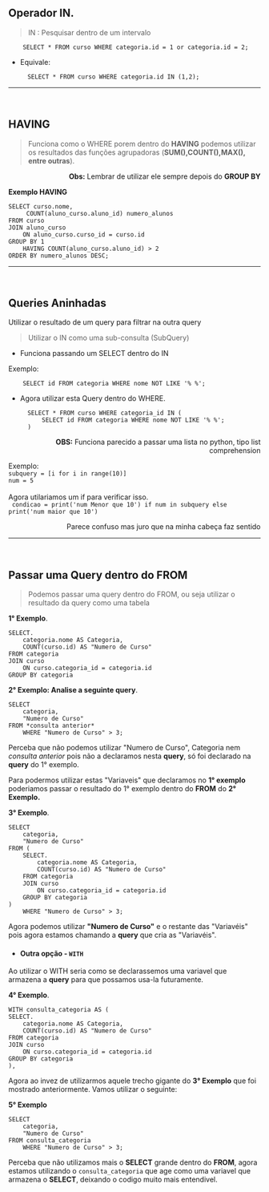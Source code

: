 ## Operador IN.

> IN : Pesquisar dentro de um intervalo

        SELECT * FROM curso WHERE categoria.id = 1 or categoria.id = 2;

- Equivale:

        SELECT * FROM curso WHERE categoria.id IN (1,2);
      

---
<br>



## HAVING

> Funciona como o WHERE porem dentro do **HAVING** podemos utilizar os resultados das funções agrupadoras (**SUM(),COUNT(),MAX(), entre outras**).

<p align='right'> <b>Obs:</b> Lembrar de utilizar ele sempre depois do <b> GROUP BY </b>

**Exemplo HAVING**

    SELECT curso.nome,
         COUNT(aluno_curso.aluno_id) numero_alunos
    FROM curso
    JOIN aluno_curso 
        ON aluno_curso.curso_id = curso.id
    GROUP BY 1
        HAVING COUNT(aluno_curso.aluno_id) > 2
    ORDER BY numero_alunos DESC;
    
---
<br>

## Queries Aninhadas

Utilizar o resultado de um query para filtrar na outra query

> Utilizar o IN como uma sub-consulta (SubQuery)

- Funciona passando um SELECT dentro do IN

Exemplo:

        SELECT id FROM categoria WHERE nome NOT LIKE '% %';

- Agora utilizar esta Query dentro do WHERE.

        SELECT * FROM curso WHERE categoria_id IN (
            SELECT id FROM categoria WHERE nome NOT LIKE '% %';
        )

<p align='right'> <b>OBS:</b> Funciona parecido a passar uma lista no python, tipo list comprehension </p>
Exemplo:
<code> 
subquery = [i for i in range(10)]
num = 5
</code> <br>
Agora utilariamos um if para verificar isso. <br>
<code> condicao = print('num Menor que 10') if num in subquery else print('num maior que 10') </code><br>
<p align='right'> Parece confuso mas juro que na minha cabeça faz sentido </p>

--- 
<br>

## Passar uma Query dentro do FROM

> Podemos passar uma query dentro do FROM, ou seja utilizar o resultado da query como uma tabela

**1° Exemplo**.

    SELECT.
        categoria.nome AS Categoria,
        COUNT(curso.id) AS "Numero de Curso"
    FROM categoria
    JOIN curso
        ON curso.categoria_id = categoria.id
    GROUP BY categoria

**2° Exemplo: Analise a seguinte query**.

    SELECT 
        categoria,
        "Numero de Curso"
    FROM *consulta anterior*
        WHERE "Numero de Curso" > 3;

Perceba que não podemos utilizar "Numero de Curso", Categoria nem *consulta anterior* pois não a declaramos nesta **query**, só foi declarado na **query** do 1° exemplo.

Para podermos utilizar estas "Variaveis" que declaramos no **1° exemplo** poderiamos passar o resultado do 1° exemplo dentro do **FROM** do **2° Exemplo.**

**3° Exemplo**.

    SELECT 
        categoria,
        "Numero de Curso"
    FROM (
        SELECT.
            categoria.nome AS Categoria,
            COUNT(curso.id) AS "Numero de Curso"
        FROM categoria
        JOIN curso
            ON curso.categoria_id = categoria.id
        GROUP BY categoria
    )
        WHERE "Numero de Curso" > 3;

Agora podemos utilizar **"Numero de Curso"** e o restante das "Variavéis" pois agora estamos chamando a **query** que cria as "Variavéis".

- #### Outra opção - ``WITH``

Ao utilizar o WITH seria como se declarassemos uma variavel que armazena a **query** para que possamos usa-la futuramente.

**4° Exemplo**.

    WITH consulta_categoria AS (
    SELECT.
        categoria.nome AS Categoria,
        COUNT(curso.id) AS "Numero de Curso"
    FROM categoria
    JOIN curso
        ON curso.categoria_id = categoria.id
    GROUP BY categoria
    ),

Agora ao invez de utilizarmos aquele trecho gigante do **3° Exemplo** que foi mostrado anteriormente. Vamos utilizar o seguinte:

**5° Exemplo**

    SELECT 
        categoria,
        "Numero de Curso"
    FROM consulta_categoria
        WHERE "Numero de Curso" > 3;

Perceba que não utilizamos mais o **SELECT** grande dentro do **FROM**, agora estamos utilizando o ``consulta_categoria`` que age como uma variavel que armazena o **SELECT**, deixando o codigo muito mais entendivel.